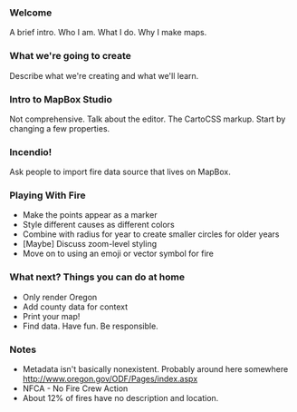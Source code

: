 ### Welcome
A brief intro.  Who I am.  What I do.  Why I make maps.

### What we're going to create
Describe what we're creating and what we'll learn.

### Intro to MapBox Studio
Not comprehensive.  Talk about the editor.  The CartoCSS markup.
Start by changing a few properties.

### Incendio!
Ask people to import fire data source that lives on MapBox.

### Playing With Fire
* Make the points appear as a marker
* Style different causes as different colors
* Combine with radius for year to create smaller circles for older years
* [Maybe] Discuss zoom-level styling
* Move on to using an emoji or vector symbol for fire

### What next? Things you can do at home
* Only render Oregon
* Add county data for context
* Print your map!
* Find data. Have fun. Be responsible.


### Notes
* Metadata isn't basically nonexistent.  Probably around here somewhere http://www.oregon.gov/ODF/Pages/index.aspx
* NFCA - No Fire Crew Action
* About 12% of fires have no description and location.  

